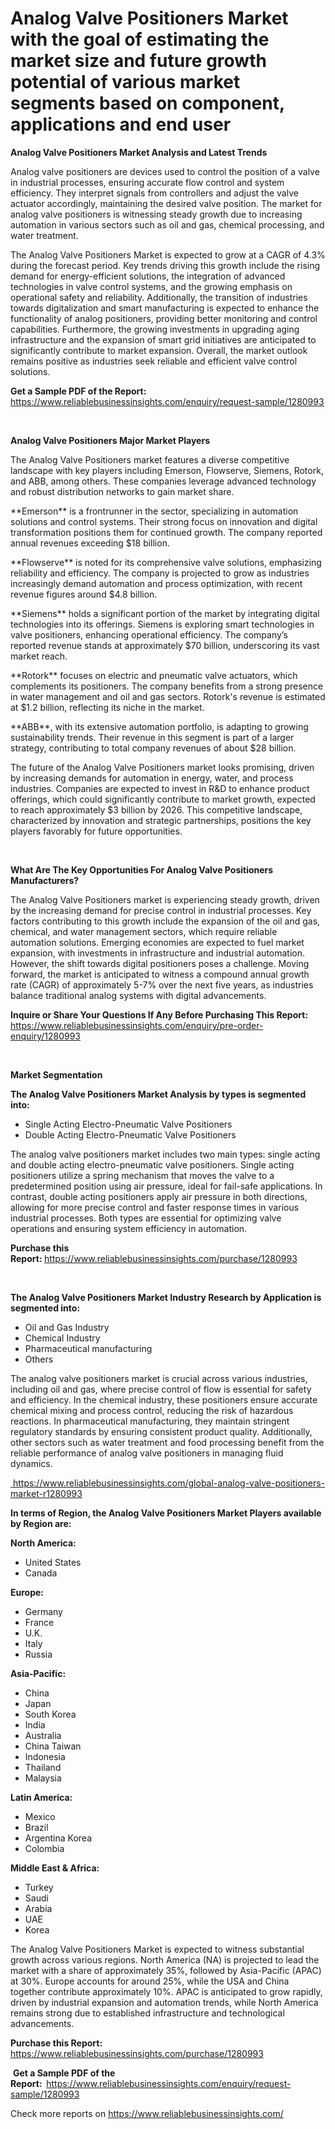 <p><h1>Analog Valve Positioners Market with the goal of estimating the market size and future growth potential of various market segments based on component, applications and end user</h1></p><p><strong>Analog Valve Positioners Market Analysis and Latest Trends</strong></p>
<p><p>Analog valve positioners are devices used to control the position of a valve in industrial processes, ensuring accurate flow control and system efficiency. They interpret signals from controllers and adjust the valve actuator accordingly, maintaining the desired valve position. The market for analog valve positioners is witnessing steady growth due to increasing automation in various sectors such as oil and gas, chemical processing, and water treatment.</p><p>The Analog Valve Positioners Market is expected to grow at a CAGR of 4.3% during the forecast period. Key trends driving this growth include the rising demand for energy-efficient solutions, the integration of advanced technologies in valve control systems, and the growing emphasis on operational safety and reliability. Additionally, the transition of industries towards digitalization and smart manufacturing is expected to enhance the functionality of analog positioners, providing better monitoring and control capabilities. Furthermore, the growing investments in upgrading aging infrastructure and the expansion of smart grid initiatives are anticipated to significantly contribute to market expansion. Overall, the market outlook remains positive as industries seek reliable and efficient valve control solutions.</p></p>
<p><strong>Get a Sample PDF of the Report:&nbsp;</strong> <a href="https://www.reliablebusinessinsights.com/enquiry/request-sample/1280993?utm_campaign=3586&utm_medium=2&utm_source=Github&utm_content=ia&utm_term=24032025&utm_id=analog-valve-positioners">https://www.reliablebusinessinsights.com/enquiry/request-sample/1280993</a></p>
<p>&nbsp;</p>
<p><strong>Analog Valve Positioners Major Market Players</strong></p>
<p><p>The Analog Valve Positioners market features a diverse competitive landscape with key players including Emerson, Flowserve, Siemens, Rotork, and ABB, among others. These companies leverage advanced technology and robust distribution networks to gain market share.</p><p>**Emerson** is a frontrunner in the sector, specializing in automation solutions and control systems. Their strong focus on innovation and digital transformation positions them for continued growth. The company reported annual revenues exceeding $18 billion.</p><p>**Flowserve** is noted for its comprehensive valve solutions, emphasizing reliability and efficiency. The company is projected to grow as industries increasingly demand automation and process optimization, with recent revenue figures around $4.8 billion.</p><p>**Siemens** holds a significant portion of the market by integrating digital technologies into its offerings. Siemens is exploring smart technologies in valve positioners, enhancing operational efficiency. The company’s reported revenue stands at approximately $70 billion, underscoring its vast market reach.</p><p>**Rotork** focuses on electric and pneumatic valve actuators, which complements its positioners. The company benefits from a strong presence in water management and oil and gas sectors. Rotork's revenue is estimated at $1.2 billion, reflecting its niche in the market.</p><p>**ABB**, with its extensive automation portfolio, is adapting to growing sustainability trends. Their revenue in this segment is part of a larger strategy, contributing to total company revenues of about $28 billion.</p><p>The future of the Analog Valve Positioners market looks promising, driven by increasing demands for automation in energy, water, and process industries. Companies are expected to invest in R&D to enhance product offerings, which could significantly contribute to market growth, expected to reach approximately $3 billion by 2026. This competitive landscape, characterized by innovation and strategic partnerships, positions the key players favorably for future opportunities.</p></p>
<p>&nbsp;</p>
<p><strong>What Are The Key Opportunities For Analog Valve Positioners Manufacturers?</strong></p>
<p><p>The Analog Valve Positioners market is experiencing steady growth, driven by the increasing demand for precise control in industrial processes. Key factors contributing to this growth include the expansion of the oil and gas, chemical, and water management sectors, which require reliable automation solutions. Emerging economies are expected to fuel market expansion, with investments in infrastructure and industrial automation. However, the shift towards digital positioners poses a challenge. Moving forward, the market is anticipated to witness a compound annual growth rate (CAGR) of approximately 5-7% over the next five years, as industries balance traditional analog systems with digital advancements.</p></p>
<p><strong>Inquire or Share Your Questions If Any Before Purchasing This Report:</strong> <a href="https://www.reliablebusinessinsights.com/enquiry/pre-order-enquiry/1280993?utm_campaign=3586&utm_medium=2&utm_source=Github&utm_content=ia&utm_term=24032025&utm_id=analog-valve-positioners">https://www.reliablebusinessinsights.com/enquiry/pre-order-enquiry/1280993</a></p>
<p>&nbsp;</p>
<p><strong>Market Segmentation</strong></p>
<p><strong>The Analog Valve Positioners Market Analysis by types is segmented into:</strong></p>
<p><ul><li>Single Acting Electro-Pneumatic Valve Positioners</li><li>Double Acting Electro-Pneumatic Valve Positioners</li></ul></p>
<p><p>The analog valve positioners market includes two main types: single acting and double acting electro-pneumatic valve positioners. Single acting positioners utilize a spring mechanism that moves the valve to a predetermined position using air pressure, ideal for fail-safe applications. In contrast, double acting positioners apply air pressure in both directions, allowing for more precise control and faster response times in various industrial processes. Both types are essential for optimizing valve operations and ensuring system efficiency in automation.</p></p>
<p><strong>Purchase this Report:&nbsp;</strong><a href="https://www.reliablebusinessinsights.com/purchase/1280993?utm_campaign=3586&utm_medium=2&utm_source=Github&utm_content=ia&utm_term=24032025&utm_id=analog-valve-positioners">https://www.reliablebusinessinsights.com/purchase/1280993</a></p>
<p>&nbsp;</p>
<p><strong>The Analog Valve Positioners Market Industry Research by Application is segmented into:</strong></p>
<p><ul><li>Oil and Gas Industry</li><li>Chemical Industry</li><li>Pharmaceutical manufacturing</li><li>Others</li></ul></p>
<p><p>The analog valve positioners market is crucial across various industries, including oil and gas, where precise control of flow is essential for safety and efficiency. In the chemical industry, these positioners ensure accurate chemical mixing and process control, reducing the risk of hazardous reactions. In pharmaceutical manufacturing, they maintain stringent regulatory standards by ensuring consistent product quality. Additionally, other sectors such as water treatment and food processing benefit from the reliable performance of analog valve positioners in managing fluid dynamics.</p></p>
<p><a href="https://www.reliablebusinessinsights.com/global-analog-valve-positioners-market-r1280993?utm_campaign=3586&utm_medium=2&utm_source=Github&utm_content=ia&utm_term=24032025&utm_id=analog-valve-positioners">&nbsp;https://www.reliablebusinessinsights.com/global-analog-valve-positioners-market-r1280993</a></p>
<p><strong>In terms of Region, the Analog Valve Positioners Market Players available by Region are:</strong></p>
<p>
    <p> <strong> North America: </strong>
        <ul>
            <li>United States</li>
            <li>Canada</li>
        </ul>
        </p> 
    <p> <strong> Europe: </strong>
        <ul>
            <li>Germany</li>
            <li>France</li>
            <li>U.K.</li>
            <li>Italy</li>
            <li>Russia</li>
        </ul>
        </p> 
    <p> <strong> Asia-Pacific: </strong>
        <ul>
            <li>China</li>
            <li>Japan</li>
            <li>South Korea</li>
            <li>India</li>
            <li>Australia</li>
            <li>China Taiwan</li>
            <li>Indonesia</li>
            <li>Thailand</li>
            <li>Malaysia</li>
        </ul>
        </p> 
    <p> <strong> Latin America: </strong>
        <ul>
            <li>Mexico</li>
            <li>Brazil</li>
            <li>Argentina Korea</li>
            <li>Colombia</li>
        </ul>
        </p> 
    <p> <strong> Middle East & Africa: </strong>
        <ul>
            <li>Turkey</li>
            <li>Saudi</li>
            <li>Arabia</li>
            <li>UAE</li>
            <li>Korea</li>
        </ul>
    </p>
    </p>
<p><p>The Analog Valve Positioners Market is expected to witness substantial growth across various regions. North America (NA) is projected to lead the market with a share of approximately 35%, followed by Asia-Pacific (APAC) at 30%. Europe accounts for around 25%, while the USA and China together contribute approximately 10%. APAC is anticipated to grow rapidly, driven by industrial expansion and automation trends, while North America remains strong due to established infrastructure and technological advancements.</p></p>
<p><strong>Purchase this Report: </strong><a href="https://www.reliablebusinessinsights.com/purchase/1280993?utm_campaign=3586&utm_medium=2&utm_source=Github&utm_content=ia&utm_term=24032025&utm_id=analog-valve-positioners">https://www.reliablebusinessinsights.com/purchase/1280993</a></p>
<p>&nbsp;<strong>Get a Sample PDF of the Report:&nbsp;&nbsp;</strong><a href="https://www.reliablebusinessinsights.com/enquiry/request-sample/1280993?utm_campaign=3586&utm_medium=2&utm_source=Github&utm_content=ia&utm_term=24032025&utm_id=analog-valve-positioners">https://www.reliablebusinessinsights.com/enquiry/request-sample/1280993</a></p>
<p><strong></strong></p>
<p>Check more reports on <a href="https://www.reliablebusinessinsights.com/?utm_campaign=3586&utm_medium=2&utm_source=Github&utm_content=ia&utm_term=24032025&utm_id=analog-valve-positioners">https://www.reliablebusinessinsights.com/</a></p>